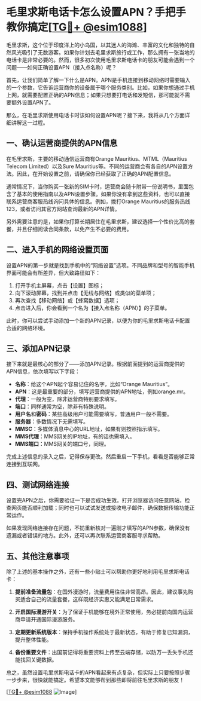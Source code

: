 # 毛里求斯电话卡怎么设置APN？手把手教你搞定[[TG💪+ @esim1088](https://t.me/s/esim1088)]

毛里求斯，这个位于印度洋上的小岛国，以其迷人的海滩、丰富的文化和独特的自然风光吸引了无数游客。如果你计划去毛里求斯旅行或工作，那么拥有一张当地的电话卡是非常必要的。然而，很多初次使用毛里求斯电话卡的朋友可能会遇到一个问题——如何正确设置APN（接入点名称）呢？

首先，让我们简单了解一下什么是APN。APN是手机连接到移动网络时需要输入的一个参数，它告诉运营商你的设备属于哪个服务类别。比如，如果你想通过手机上网，就需要配置正确的APN信息；如果只想要打电话和发短信，那可能就不需要额外设置APN了。

那么，在毛里求斯使用电话卡时该如何设置APN呢？接下来，我将从几个方面详细讲解这一过程。

## 一、确认运营商提供的APN信息

在毛里求斯，主要的移动通信运营商有Orange Mauritius、MTML（Mauritius Telecom Limited）以及Sure Mauritius等。不同的运营商会有各自的APN设置方法。因此，在开始设置之前，请确保你已经获取了正确的APN配置信息。

通常情况下，当你购买一张新的SIM卡时，运营商会随卡附带一份说明书，里面包含了基本的使用指南以及APN设置步骤。如果你没有拿到这些资料，也可以直接联系运营商客服热线询问具体的信息。例如，拨打Orange Mauritius的服务热线123，或者访问其官方网站查询最新的APN详情。

另外需要注意的是，如果你打算长期居住在毛里求斯，建议选择一个性价比高的套餐，并且仔细阅读合同条款，以免产生不必要的费用。

## 二、进入手机的网络设置页面

设置APN的第一步就是找到手机中的“网络设置”选项。不同品牌和型号的智能手机界面可能会有所差异，但大致路径如下：

1. 打开手机主屏幕，点击【设置】图标；
2. 向下滚动屏幕，找到并点击【无线与网络】或类似的菜单项；
3. 再次查找【移动网络】或【蜂窝数据】选项；
4. 点击进入后，你会看到一个名为【接入点名称（APN）】的子菜单。

此时，你可以尝试手动添加一个新的APN记录，以便为你的毛里求斯电话卡配置合适的网络环境。

## 三、添加APN记录

接下来就是最核心的部分了——添加APN记录。根据前面提到的运营商提供的APN信息，依次填写以下字段：

- **名称**：给这个APN起个容易记住的名字，比如“Orange Mauritius”。
- **APN**：这是最重要的部分，填写运营商提供的APN地址，例如orange.mr。
- **代理**：一般为空，除非运营商特别要求填写。
- **端口**：同样通常为空，除非有特殊说明。
- **用户名**和**密码**：某些高级用户可能需要填写，普通用户一般不需要。
- **服务器**：多数情况下无需填写。
- **MMSC**：多媒体消息中心的URL地址，如果有则按照指示填写。
- **MMS代理**：MMS网关的IP地址，有的话也需填入。
- **MMS端口**：MMS网关的端口号，同理。

完成上述信息的录入之后，记得保存更改。然后重启一下手机，看看是否能够正常连接到互联网。

## 四、测试网络连接

设置完APN之后，你需要验证一下是否成功生效。打开浏览器访问任意网站，检查网页能否顺利加载；同时也可以试试发送或接收电子邮件，确保数据传输功能正常运作。

如果发现网络连接存在问题，不妨重新核对一遍刚才填写的APN参数，确保没有遗漏或者错误的地方。此外，还可以再次联系运营商客服寻求帮助。

## 五、其他注意事项

除了上述的基本操作之外，还有一些小贴士可以帮助你更好地利用毛里求斯电话卡：

1. **提前准备流量包**：在国外漫游时，流量费用往往非常高昂。因此，建议事先购买适合自己的流量套餐，这样既经济实惠又能满足日常需求。
   
2. **开启国际漫游开关**：为了保证手机能够在境外正常使用，务必提前向国内运营商申请开通国际漫游服务。

3. **定期更新系统版本**：保持手机操作系统处于最新状态，有助于修复已知漏洞，提升整体性能。

4. **备份重要文件**：出国前记得将重要资料上传至云端存储，以防万一丢失手机还能找回关键数据。

总之，虽然设置毛里求斯电话卡的APN看起来有点复杂，但实际上只要按照步骤一步步来，很快就能搞定。希望本文能够帮到那些即将前往毛里求斯的朋友！

[[TG💪+ @esim1088](https://t.me/s/esim1088) ![Image](https://i.postimg.cc/4NQfJmqS/Snipaste-2025-05-13-00-14-12.png)]